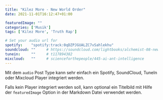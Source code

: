```yaml
---
title: "Kilez More - New World Order"
date: 2021-11-01T16:12:47+01:00

featuredImage: ""
categories: ['Musik']
tags: ['Kilez More', 'Truth Rap']

# Set your audio url for
spotify:    "spotify:track:0qDZPJGUALZC7vSahlekhu"
soundcloud: ""     # https://soundcloud.com/lightbooks/alchemist-08-new-world-order-snip
tunein:     ""     # t117894382
mixcloud:   ""     # scienceforthepeople/445-ai-ant-intelligence
---
```


Mit dem `audio` Post Type kann sehr einfach ein Spotify, SoundCloud, TuneIn oder Mixcloud Player integriert werden.

Falls kein Player integriert werden soll, kann optional ein Titelbild mit Hilfe der `featuredImage` Option in der Markdown Datei verwendet werden.
